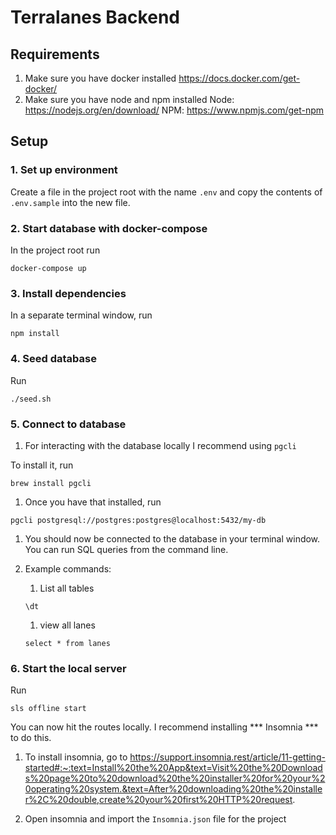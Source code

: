# Terralanes Backend


## Requirements
1. Make sure you have docker installed https://docs.docker.com/get-docker/
1. Make sure you have node and npm installed
    Node: https://nodejs.org/en/download/
    NPM: https://www.npmjs.com/get-npm

## Setup
### 1. Set up environment
Create a file in the project root with the name `.env` and copy the contents of `.env.sample` into the new file.

### 2. Start database with docker-compose
In the project root run
```
docker-compose up
```

### 3. Install dependencies
In a separate terminal window, run
```
npm install
```

### 4. Seed database
Run
```
./seed.sh
```

### 5. Connect to database
1. For interacting with the database locally I recommend using `pgcli`

To install it, run
```
brew install pgcli
```
1. Once you have that installed, run
```
pgcli postgresql://postgres:postgres@localhost:5432/my-db
```
1. You should now be connected to the database in your terminal window. You can run SQL queries from the command line.

1. Example commands:
    
    1. List all tables
    ```
    \dt
    ```
    1. view all lanes
    ```
    select * from lanes
    ```

### 6. Start the local server

Run
```
sls offline start
```

You can now hit the routes locally. I recommend installing *** Insomnia *** to do this.

1. To install insomnia, go to https://support.insomnia.rest/article/11-getting-started#:~:text=Install%20the%20App&text=Visit%20the%20Downloads%20page%20to%20download%20the%20installer%20for%20your%20operating%20system.&text=After%20downloading%20the%20installer%2C%20double,create%20your%20first%20HTTP%20request.

1. Open insomnia and import the `Insomnia.json` file for the project




